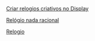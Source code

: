 [Criar relogios criativos no Display](https://www.amazon.com/s?k=math+clock&ref=nb_sb_noss_1)

[Relógio nada racional]( https://twitter.com/fermatslibrary/status/1245704543998001153)

[Relogio](https://github.com/VolosR/ClockM5Stick)
